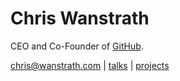 # Chris Wanstrath

CEO and Co-Founder of [GitHub](http://github.com/defunkt).

<chris@wanstrath.com> | [talks][t] | [projects][p]

[t]: /talks.html
[p]: /projects.html
